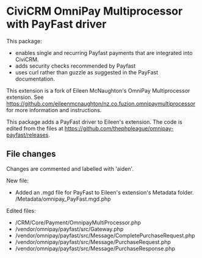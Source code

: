 # CiviCRM OmniPay Multiprocessor with PayFast driver

This package:
- enables single and recurring Payfast payments that are integrated into CiviCRM. 
- adds security checks recommended by Payfast
- uses curl rather than guzzle as suggested in the PayFast documentation.

This extension is a fork of Eileen McNaughton's OmniPay Multiprocessor extension. See https://github.com/eileenmcnaughton/nz.co.fuzion.omnipaymultiprocessor for more information and instructions.

This package adds a PayFast driver to Eileen's extension. The code is edited from the files at https://github.com/thephpleague/omnipay-payfast/releases.

## File changes

Changes are commented and labelled with 'aiden'.

New file:
- Added an .mgd file for PayFast to Eileen's extension's Metadata folder. /Metadata/omnipay_PayFast.mgd.php

Edited files:
- /CRM/Core/Payment/OmnipayMultiProcessor.php
- /vendor/omnipay/payfast/src/Gateway.php
- /vendor/omnipay/payfast/src/Message/CompletePurchaseRequest.php
- /vendor/omnipay/payfast/src/Message/PurchaseRequest.php
- /vendor/omnipay/payfast/src/Message/PurchaseResponse.php
